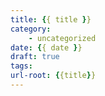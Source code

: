 ```yaml
---
title: {{ title }}
category: 
    - uncategorized
date: {{ date }}
draft: true
tags:
url-root: {{title}}
---
```

